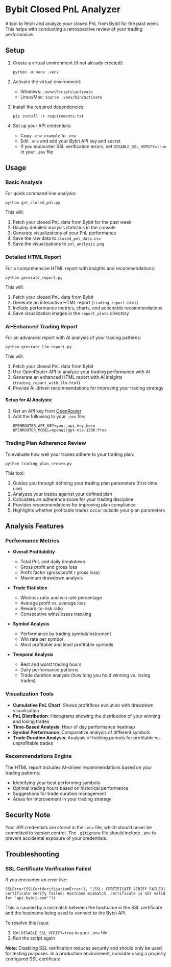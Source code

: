 # Bybit Closed PnL Analyzer

A tool to fetch and analyze your closed PnL from Bybit for the past week. This helps with conducting a retrospective review of your trading performance.

## Setup

1. Create a virtual environment (if not already created):
   ```
   python -m venv .venv
   ```

2. Activate the virtual environment:
   - Windows: `.venv\Scripts\activate`
   - Linux/Mac: `source .venv/bin/activate`

3. Install the required dependencies:
   ```
   pip install -r requirements.txt
   ```

4. Set up your API credentials:
   - Copy `.env.example` to `.env`
   - Edit `.env` and add your Bybit API key and secret
   - If you encounter SSL verification errors, set `DISABLE_SSL_VERIFY=true` in your `.env` file

## Usage

### Basic Analysis

For quick command-line analysis:
```
python get_closed_pnl.py
```

This will:
1. Fetch your closed PnL data from Bybit for the past week
2. Display detailed analysis statistics in the console
3. Generate visualizations of your PnL performance
4. Save the raw data to `closed_pnl_data.csv`
5. Save the visualizations to `pnl_analysis.png`

### Detailed HTML Report

For a comprehensive HTML report with insights and recommendations:
```
python generate_report.py
```

This will:
1. Fetch your closed PnL data from Bybit
2. Generate an interactive HTML report (`trading_report.html`)
3. Include performance metrics, charts, and actionable recommendations
4. Save visualization images in the `report_plots` directory

### AI-Enhanced Trading Report

For an advanced report with AI analysis of your trading patterns:
```
python generate_llm_report.py
```

This will:
1. Fetch your closed PnL data from Bybit
2. Use OpenRouter API to analyze your trading performance with AI
3. Generate an enhanced HTML report with AI insights (`trading_report_with_llm.html`)
4. Provide AI-driven recommendations for improving your trading strategy

#### Setup for AI Analysis:

1. Get an API key from [OpenRouter](https://openrouter.ai/)
2. Add the following to your `.env` file:
   ```
   OPENROUTER_API_KEY=your_api_key_here
   OPENROUTER_MODEL=openai/gpt-oss-120b:free
   ```

### Trading Plan Adherence Review

To evaluate how well your trades adhere to your trading plan:
```
python trading_plan_review.py
```

This tool:
1. Guides you through defining your trading plan parameters (first-time use)
2. Analyzes your trades against your defined plan
3. Calculates an adherence score for your trading discipline
4. Provides recommendations for improving plan compliance
5. Highlights whether profitable trades occur outside your plan parameters

## Analysis Features

### Performance Metrics

- **Overall Profitability**
  - Total PnL and daily breakdown
  - Gross profit and gross loss
  - Profit factor (gross profit / gross loss)
  - Maximum drawdown analysis

- **Trade Statistics**
  - Win/loss ratio and win rate percentage
  - Average profit vs. average loss
  - Reward-to-risk ratio
  - Consecutive wins/losses tracking

- **Symbol Analysis**
  - Performance by trading symbol/instrument
  - Win rate per symbol
  - Most profitable and least profitable symbols

- **Temporal Analysis**
  - Best and worst trading hours
  - Daily performance patterns
  - Trade duration analysis (how long you hold winning vs. losing trades)

### Visualization Tools

- **Cumulative PnL Chart**: Shows profit/loss evolution with drawdown visualization
- **PnL Distribution**: Histograms showing the distribution of your winning and losing trades
- **Time-Based Analysis**: Hour of day performance heatmap
- **Symbol Performance**: Comparative analysis of different symbols
- **Trade Duration Analysis**: Analysis of holding periods for profitable vs. unprofitable trades

### Recommendations Engine

The HTML report includes AI-driven recommendations based on your trading patterns:

- Identifying your best performing symbols
- Optimal trading hours based on historical performance
- Suggestions for trade duration management
- Areas for improvement in your trading strategy

## Security Note

Your API credentials are stored in the `.env` file, which should never be committed to version control.
The `.gitignore` file should include `.env` to prevent accidental exposure of your credentials.

## Troubleshooting

### SSL Certificate Verification Failed

If you encounter an error like:
```
SSLError(SSLCertVerificationError(1, "[SSL: CERTIFICATE_VERIFY_FAILED] certificate verify failed: Hostname mismatch, certificate is not valid for 'api.bybit.com'"))
```

This is caused by a mismatch between the hostname in the SSL certificate and the hostname being used to connect to the Bybit API.

To resolve this issue:

1. Set `DISABLE_SSL_VERIFY=true` in your `.env` file
2. Run the script again

**Note:** Disabling SSL verification reduces security and should only be used for testing purposes. In a production environment, consider using a properly configured SSL certificate.

